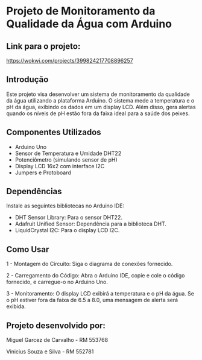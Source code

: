 # Projeto de Monitoramento da Qualidade da Água com Arduino
## Link para o projeto:
https://wokwi.com/projects/399824217708896257

## Introdução
Este projeto visa desenvolver um sistema de monitoramento da qualidade da água utilizando a plataforma Arduino. O sistema mede a temperatura e o pH da água, exibindo os dados em um display LCD. Além disso, gera alertas quando os níveis de pH estão fora da faixa ideal para a saúde dos peixes.

## Componentes Utilizados
- Arduino Uno
- Sensor de Temperatura e Umidade DHT22
- Potenciômetro (simulando sensor de pH)
- Display LCD 16x2 com interface I2C
- Jumpers e Protoboard

## Dependências
Instale as seguintes bibliotecas no Arduino IDE:

- DHT Sensor Library: Para o sensor DHT22.
- Adafruit Unified Sensor: Dependência para a biblioteca DHT.
- LiquidCrystal I2C: Para o display LCD I2C.

## Como Usar
1 - Montagem do Circuito: Siga o diagrama de conexões fornecido.

2 - Carregamento do Código: Abra o Arduino IDE, copie e cole o código fornecido, e carregue-o no Arduino Uno.

3 - Monitoramento: O display LCD exibirá a temperatura e o pH da água. Se o pH estiver fora da faixa de 6.5 a 8.0, uma mensagem de alerta será exibida.

## Projeto desenvolvido por:

Miguel Garcez de Carvalho - RM 553768

Vinicius Souza e Silva - RM 552781
